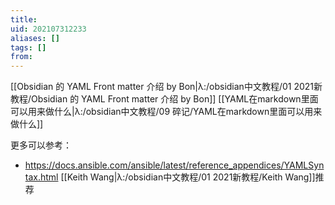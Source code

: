 ```yaml
---
title: 
uid: 202107312233
aliases: []
tags: []
from: 
---
```

[[Obsidian 的 YAML Front matter 介绍 by Bon|λ:/obsidian中文教程/01 2021新教程/Obsidian 的 YAML Front matter 介绍 by Bon]]
[[YAML在markdown里面可以用来做什么|λ:/obsidian中文教程/09 碎记/YAML在markdown里面可以用来做什么]]

更多可以参考：
- https://docs.ansible.com/ansible/latest/reference_appendices/YAMLSyntax.html [[Keith Wang|λ:/obsidian中文教程/01 2021新教程/Keith Wang]]推荐